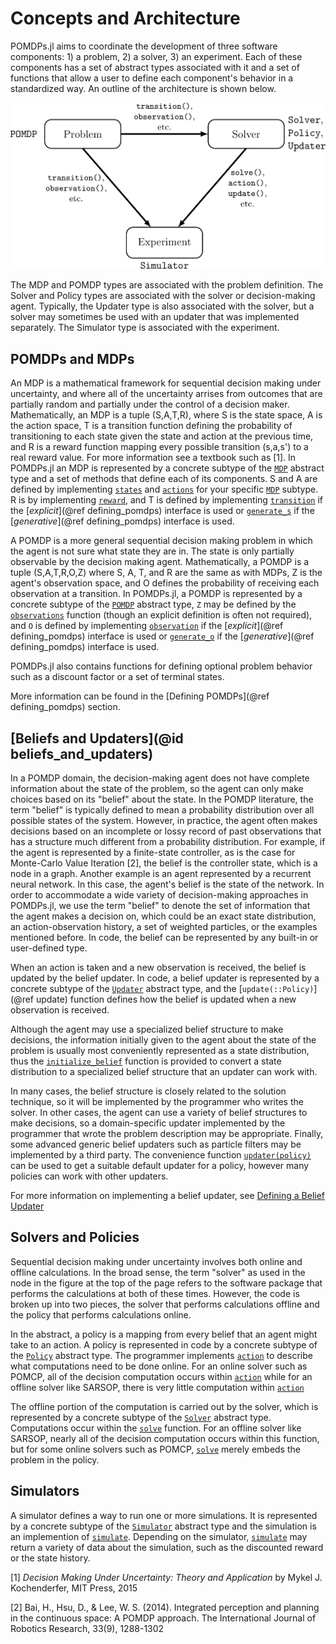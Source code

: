 # Concepts and Architecture

POMDPs.jl aims to coordinate the development of three software
components: 1) a problem, 2) a solver, 3) an experiment. Each of these
components has a set of abstract types associated with it and a set of
functions that allow a user to define each component's behavior in a
standardized way. An outline of the architecture is shown below.

![concepts](figures/concepts.png)

The MDP and POMDP types are associated with the problem definition. The
Solver and Policy types are associated with the solver or
decision-making agent. Typically, the Updater type is also associated
with the solver, but a solver may sometimes be used with an updater that
was implemented separately. The Simulator type is associated with the
experiment.

## POMDPs and MDPs

An MDP is a mathematical framework for sequential decision making under
uncertainty, and where all of the uncertainty arrises from outcomes that
are partially random and partially under the control of a decision
maker. Mathematically, an MDP is a tuple (S,A,T,R), where S is the state
space, A is the action space, T is a transition function defining the
probability of transitioning to each state given the state and action at
the previous time, and R is a reward function mapping every possible
transition (s,a,s') to a real reward value. For more information see a
textbook such as \[1\]. In POMDPs.jl an MDP is represented by a concrete
subtype of the [`MDP`](@ref) abstract type and a set of methods that
define each of its components. S and A are defined by implementing
[`states`](@ref) and [`actions`](@ref) for your specific [`MDP`](@ref)
subtype. R is by implementing [`reward`](@ref), and T is defined by implementing [`transition`](@ref) if the [*explicit*](@ref defining_pomdps) interface is used or [`generate_s`](@ref) if the [*generative*](@ref defining_pomdps) interface is used.

A POMDP is a more general sequential decision making problem in which
the agent is not sure what state they are in. The state is only
partially observable by the decision making agent. Mathematically, a
POMDP is a tuple (S,A,T,R,O,Z) where S, A, T, and R are the same as with
MDPs, Z is the agent's observation space, and O defines the probability
of receiving each observation at a transition. In POMDPs.jl, a POMDP is
represented by a concrete subtype of the [`POMDP`](@ref) abstract type,
`Z` may be defined by the [`observations`](@ref) function (though an
explicit definition is often not required), and `O` is defined by
implementing [`observation`](@ref) if the [*explicit*](@ref defining_pomdps) interface is used or [`generate_o`](@ref) if the [*generative*](@ref defining_pomdps) interface is used.

POMDPs.jl also contains functions for defining optional problem behavior
such as a discount factor or a set of terminal states.

More information can be found in the [Defining POMDPs](@ref defining_pomdps) section.

## [Beliefs and Updaters](@id beliefs_and_updaters)

In a POMDP domain, the decision-making agent does not have complete
information about the state of the problem, so the agent can only make
choices based on its "belief" about the state. In the POMDP literature,
the term "belief" is typically defined to mean a probability
distribution over all possible states of the system. However, in
practice, the agent often makes decisions based on an incomplete or
lossy record of past observations that has a structure much different
from a probability distribution. For example, if the agent is
represented by a finite-state controller, as is the case for Monte-Carlo
Value Iteration \[2\], the belief is the controller state, which is a
node in a graph. Another example is an agent represented by a recurrent
neural network. In this case, the agent's belief is the state of the
network. In order to accommodate a wide variety of decision-making
approaches in POMDPs.jl, we use the term "belief" to denote the set of
information that the agent makes a decision on, which could be an exact
state distribution, an action-observation history, a set of weighted
particles, or the examples mentioned before. In code, the belief can be
represented by any built-in or user-defined type.

When an action is taken and a new observation is received, the belief is
updated by the belief updater. In code, a belief updater is represented
by a concrete subtype of the [`Updater`](@ref) abstract type, and the
[`update(::Policy)`](@ref update) function defines how the belief is updated when a new
observation is received.

Although the agent may use a specialized belief structure to make
decisions, the information initially given to the agent about the state
of the problem is usually most conveniently represented as a state
distribution, thus the [`initialize_belief`](@ref) function is provided
to convert a state distribution to a specialized belief structure that
an updater can work with.

In many cases, the belief structure is closely related to the solution
technique, so it will be implemented by the programmer who writes the
solver. In other cases, the agent can use a variety of belief structures
to make decisions, so a domain-specific updater implemented by the
programmer that wrote the problem description may be appropriate.
Finally, some advanced generic belief updaters such as particle filters
may be implemented by a third party. The convenience function
[`updater(policy)`](@ref) can be used to get a suitable default updater for a
policy, however many policies can work with other updaters.

For more information on implementing a belief updater, see [Defining a Belief Updater](@ref)

## Solvers and Policies

Sequential decision making under uncertainty involves both online and
offline calculations. In the broad sense, the term "solver" as used in
the node in the figure at the top of the page refers to the software
package that performs the calculations at both of these times. However,
the code is broken up into two pieces, the solver that performs
calculations offline and the policy that performs calculations online.

In the abstract, a policy is a mapping from every belief that an agent
might take to an action. A policy is represented in code by a concrete
subtype of the [`Policy`](@ref) abstract type. The programmer implements
[`action`](@ref) to describe what computations need to be done online.
For an online solver such as POMCP, all of the decision computation
occurs within [`action`](@ref) while for an offline solver like SARSOP,
there is very little computation within [`action`](@ref)

The offline portion of the computation is carried out by the solver,
which is represented by a concrete subtype of the [`Solver`](@ref)
abstract type. Computations occur within the [`solve`](@ref) function.
For an offline solver like SARSOP, nearly all of the decision
computation occurs within this function, but for some online solvers
such as POMCP, [`solve`](@ref) merely embeds the problem in the policy.

## Simulators

A simulator defines a way to run one or more simulations.
It is represented by a concrete subtype of the [`Simulator`](@ref) abstract type and the simulation is an implemention of [`simulate`](@ref).
Depending on the simulator, [`simulate`](@ref) may return a variety of data about the simulation, such as the discounted reward or the state history.

\[1\] *Decision Making Under Uncertainty: Theory and Application* by
Mykel J. Kochenderfer, MIT Press, 2015

\[2\] Bai, H., Hsu, D., & Lee, W. S. (2014). Integrated perception and
planning in the continuous space: A POMDP approach. The International
Journal of Robotics Research, 33(9), 1288-1302
